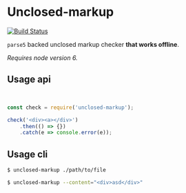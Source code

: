 # Unclosed-markup 
[![Build Status](https://travis-ci.org/sveisvei/unclosed-markup.svg?branch=master)](https://travis-ci.org/sveisvei/unclosed-markup)

`parse5` backed unclosed markup checker **that works offline**.

_Requires node version 6._

## Usage api

```javascript


const check = require('unclosed-markup');

check('<div><a></div>')
    .then(() => {})
    .catch(e => console.error(e));

```


## Usage cli


```bash
$ unclosed-markup ./path/to/file

$ unclosed-markup --content="<div>asd</div>"
```
